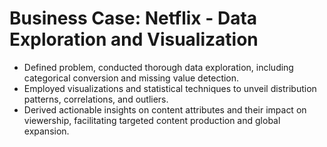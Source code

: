 # Business Case: Netflix - Data Exploration and Visualization

- Defined problem, conducted thorough data exploration, including categorical conversion and missing value detection.
- Employed visualizations and statistical techniques to unveil distribution patterns, correlations, and outliers.
- Derived actionable insights on content attributes and their impact on viewership, facilitating targeted content production and global expansion.

